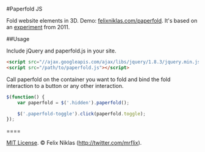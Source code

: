 #Paperfold JS

Fold website elements in 3D. Demo: [felixniklas.com/paperfold](http://felixniklas.com/paperfold). It's based on an [experiment](https://developer.mozilla.org/en-US/demos/detail/paperfold-css) from 2011.

##Usage

Include jQuery and paperfold.js in your site.

```html
<script src="//ajax.googleapis.com/ajax/libs/jquery/1.8.3/jquery.min.js"></script>
<script src="/path/to/paperfold.js"></script>
```

Call paperfold on the container you want to fold and bind the fold interaction to a button or any other interaction.

```javascript
$(function() {
	var paperfold = $('.hidden').paperfold();

	$('.paperfold-toggle').click(paperfold.toggle);
});
```

====

[MIT License](LICENSE.md). © Felix Niklas (http://twitter.com/mrflix).